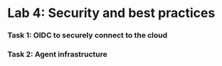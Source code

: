 # Lab 4: Security and best practices

### Task 1: OIDC to securely connect to the cloud

### Task 2: Agent infrastructure
